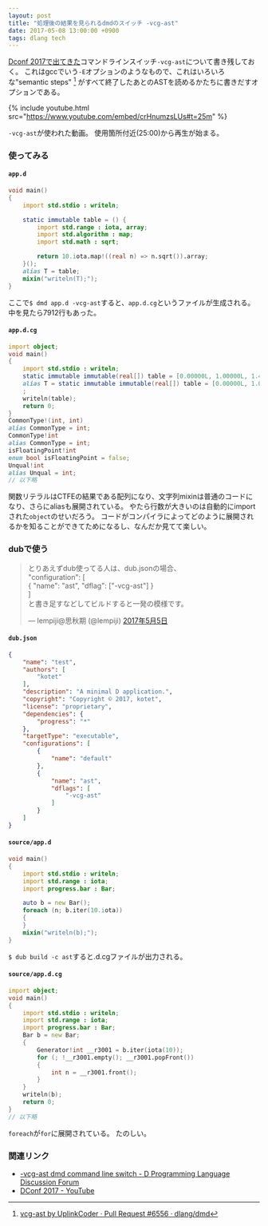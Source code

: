```yaml
---
layout: post
title: "処理後の結果を見られるdmdのスイッチ -vcg-ast"
date: 2017-05-08 13:00:00 +0900
tags: dlang tech
---
```


[Dconf 2017で出てきた](http://dconf.org/2017/talks/koch.html)コマンドラインスイッチ`-vcg-ast`について書き残しておく。
これはgccでいう`-E`オプションのようなもので、これはいろいろな"semantic steps" [^1]
がすべて終了したあとのASTを読めるかたちに書きだすオプションである。

{% include youtube.html src="https://www.youtube.com/embed/crHnumzsLUs#t=25m" %}

`-vcg-ast`が使われた動画。
使用箇所付近(25:00)から再生が始まる。

### 使ってみる

#### `app.d`

```d
void main()
{
	import std.stdio : writeln;

	static immutable table = () {
		import std.range : iota, array;
		import std.algorithm : map;
		import std.math : sqrt;

		return 10.iota.map!((real n) => n.sqrt()).array;
	}();
	alias T = table;
	mixin("writeln(T);");
}
```

ここで`$ dmd app.d -vcg-ast`すると、`app.d.cg`というファイルが生成される。
中を見たら7912行もあった。

#### `app.d.cg`

```d
import object;
void main()
{
	import std.stdio : writeln;
	static immutable immutable(real[]) table = [0.00000L, 1.00000L, 1.41421L, 1.73205L, 2.00000L, 2.23607L, 2.44949L, 2.64575L, 2.82843L, 3.00000L];
	alias T = static immutable immutable(real[]) table = [0.00000L, 1.00000L, 1.41421L, 1.73205L, 2.00000L, 2.23607L, 2.44949L, 2.64575L, 2.82843L, 3.00000L];
	;
	writeln(table);
	return 0;
}
CommonType!(int, int)
alias CommonType = int;
CommonType!int
alias CommonType = int;
isFloatingPoint!int
enum bool isFloatingPoint = false;
Unqual!int
alias Unqual = int;
// 以下略
```

関数リテラルはCTFEの結果である配列になり、文字列mixinは普通のコードになり、さらにaliasも展開されている。
やたら行数が大きいのは自動的にimportされた`object`のせいだろう。
コードがコンパイラによってどのように展開されるかを知ることができてためになるし、なんだか見てて楽しい。

### dubで使う

<blockquote class="twitter-tweet" data-lang="ja"><p lang="ja" dir="ltr">とりあえずdub使ってる人は、dub.jsonの場合、<br>&quot;configuration&quot;: [<br> { &quot;name&quot;: &quot;ast&quot;, &quot;dflag&quot;: [&quot;-vcg-ast&quot;] }<br>]<br>と書き足すなどしてビルドすると一発の模様です。</p>&mdash; lempiji@思秋期 (@lempiji) <a href="https://twitter.com/lempiji/status/860459096897576960">2017年5月5日</a></blockquote>
<script async src="//platform.twitter.com/widgets.js" charset="utf-8"></script>

#### `dub.json`

```json
{
	"name": "test",
	"authors": [
		"kotet"
	],
	"description": "A minimal D application.",
	"copyright": "Copyright © 2017, kotet",
	"license": "proprietary",
	"dependencies": {
		"progress": "*"
	},
	"targetType": "executable",
	"configurations": [
		{
			"name": "default"
		},
		{
			"name": "ast",
			"dflags": [
				"-vcg-ast"
			]
		}
	]
}
```

#### `source/app.d`

```d
void main()
{
	import std.stdio : writeln;
	import std.range : iota;
	import progress.bar : Bar;

	auto b = new Bar();
	foreach (n; b.iter(10.iota))
	{
	}
	mixin("writeln(b);");
}
```

`$ dub build -c ast`すると.d.cgファイルが出力される。

#### `source/app.d.cg`

```d
import object;
void main()
{
	import std.stdio : writeln;
	import std.range : iota;
	import progress.bar : Bar;
	Bar b = new Bar;
	{
		Generator!int __r3001 = b.iter(iota(10));
		for (; !__r3001.empty(); __r3001.popFront())
		{
			int n = __r3001.front();
		}
	}
	writeln(b);
	return 0;
}
// 以下略
```

`foreach`が`for`に展開されている。
たのしい。

### 関連リンク

- [-vcg-ast dmd command line switch - D Programming Language Discussion Forum](http://forum.dlang.org/thread/oendp1$ct4$1@digitalmars.com)
- [DConf 2017 - YouTube](https://www.youtube.com/playlist?list=PL3jwVPmk_PRxo23yyoc0Ip_cP3-rCm7eB)

[^1]: [vcg-ast by UplinkCoder · Pull Request #6556 · dlang/dmd](https://github.com/dlang/dmd/pull/6556)